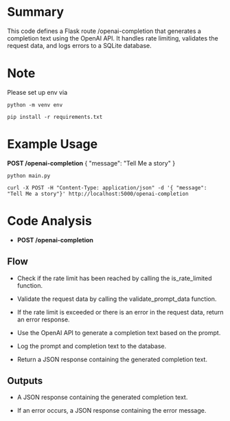 # Summary
This code defines a Flask route /openai-completion that generates a completion text using the OpenAI API. It handles rate limiting, validates the request data, and logs errors to a SQLite database.

# Note
Please set up env via 

`
python -m venv env
`

`
pip install -r requirements.txt
`

# Example Usage

**POST /openai-completion**
{
  "message": "Tell Me a story"
}

`
python main.py
`

`
curl -X POST
    -H "Content-Type: application/json"
    -d '{ "message": "Tell Me a story"}' http://localhost:5000/openai-completion
`

# Code Analysis
- **POST /openai-completion**
## Flow

- Check if the rate limit has been reached by calling the is_rate_limited function.

- Validate the request data by calling the validate_prompt_data function.

- If the rate limit is exceeded or there is an error in the request data, return an error response.

- Use the OpenAI API to generate a completion text based on the prompt.

- Log the prompt and completion text to the database.

- Return a JSON response containing the generated completion text.

## Outputs

- A JSON response containing the generated completion text.

- If an error occurs, a JSON response containing the error message.
